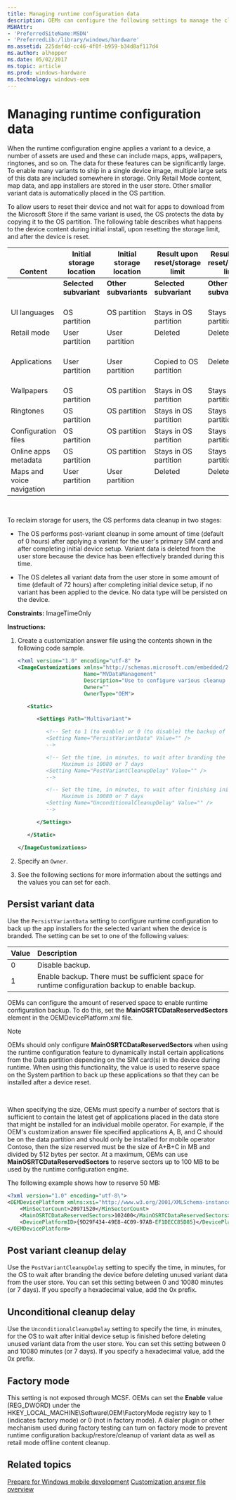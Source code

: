 ```yaml
---
title: Managing runtime configuration data
description: OEMs can configure the following settings to manage the cleanup of runtime configuration data on the mobile device.
MSHAttr:
- 'PreferredSiteName:MSDN'
- 'PreferredLib:/library/windows/hardware'
ms.assetid: 225daf4d-cc46-4f0f-b959-b34d8af117d4
ms.author: alhopper
ms.date: 05/02/2017
ms.topic: article
ms.prod: windows-hardware
ms.technology: windows-oem
---
```


# Managing runtime configuration data


When the runtime configuration engine applies a variant to a device, a number of assets are used and these can include maps, apps, wallpapers, ringtones, and so on. The data for these features can be significantly large. To enable many variants to ship in a single device image, multiple large sets of this data are included somewhere in storage. Only Retail Mode content, map data, and app installers are stored in the user store. Other smaller variant data is automatically placed in the OS partition.

To allow users to reset their device and not wait for apps to download from the Microsoft Store if the same variant is used, the OS protects the data by copying it to the OS partition. The following table describes what happens to the device content during initial install, upon resetting the storage limit, and after the device is reset.

<table style="width:100%;">
<thead valign="bottom">
<tr class="header">
<th>Content</th>
<th>Initial storage location</th>
<th>Initial storage location</th>
<th>Result upon reset/storage limit</th>
<th>Result upon reset/storage limit</th>
<th>Result after reset</th>
<th>Result after reset</th>
</tr>
</thead>
<tbody valign="top">
<tr class="odd">
<td></td>
<td><strong>Selected subvariant</strong></td>
<td><strong>Other subvariants</strong></td>
<td><strong>Selected subvariant</strong></td>
<td><strong>Other subvariants</strong></td>
<td><strong>If the same subvariant is selected</strong></td>
<td><strong>Other subvariants</strong></td>
</tr>
<tr class="even">
<td>UI languages</td>
<td>OS partition</td>
<td>OS partition</td>
<td>Stays in OS partition</td>
<td>Stays in OS partition</td>
<td>Used from OS partition</td>
<td>Used from OS partition</td>
</tr>
<tr class="odd">
<td>Retail mode</td>
<td>User partition</td>
<td>User partition</td>
<td>Deleted</td>
<td>Deleted</td>
<td>Downloaded from the Internet</td>
<td>Downloaded from the Internet</td>
</tr>
<tr class="even">
<td>Applications</td>
<td>User partition</td>
<td>User partition</td>
<td>Copied to OS partition</td>
<td>Deleted</td>
<td>Used from OS partition</td>
<td>Downloaded from the Internet</td>
</tr>
<tr class="odd">
<td>Wallpapers</td>
<td>OS partition</td>
<td>OS partition</td>
<td>Stays in OS partition</td>
<td>Stays in OS partition</td>
<td>Used from OS partition</td>
<td>Used from OS partition</td>
</tr>
<tr class="even">
<td>Ringtones</td>
<td>OS partition</td>
<td>OS partition</td>
<td>Stays in OS partition</td>
<td>Stays in OS partition</td>
<td>Used from OS partition</td>
<td>Used from OS partition</td>
</tr>
<tr class="odd">
<td>Configuration files</td>
<td>OS partition</td>
<td>OS partition</td>
<td>Stays in OS partition</td>
<td>Stays in OS partition</td>
<td>Used from OS partition</td>
<td>Used from OS partition</td>
</tr>
<tr class="even">
<td>Online apps metadata</td>
<td>OS partition</td>
<td>OS partition</td>
<td>Stays in OS partition</td>
<td>Stays in OS partition</td>
<td>Used from OS partition</td>
<td>Used from OS partition</td>
</tr>
<tr class="odd">
<td>Maps and voice navigation</td>
<td>User partition</td>
<td>User partition</td>
<td>Deleted</td>
<td>Deleted</td>
<td>Downloaded from the Internet</td>
<td>Downloaded from the Internet</td>
</tr>
</tbody>
</table>

 

To reclaim storage for users, the OS performs data cleanup in two stages:

-   The OS performs post-variant cleanup in some amount of time (default of 0 hours) after applying a variant for the user's primary SIM card and after completing initial device setup. Variant data is deleted from the user store because the device has been effectively branded during this time.

-   The OS deletes all variant data from the user store in some amount of time (default of 72 hours) after completing initial device setup, if no variant has been applied to the device. No data type will be persisted on the device.

<a href="" id="constraints---imagetimeonly"></a>**Constraints:** ImageTimeOnly  

<a href="" id="instructions-"></a>**Instructions:**  
1.  Create a customization answer file using the contents shown in the following code sample.

    ```XML
    <?xml version="1.0" encoding="utf-8" ?>  
    <ImageCustomizations xmlns="http://schemas.microsoft.com/embedded/2004/10/ImageUpdate"  
                         Name="MVDataManagement"  
                         Description="Use to configure various cleanup settings for runtime configuration data."
                         Owner=""  
                         OwnerType="OEM"> 

       <Static>

          <Settings Path="Multivariant"> 

             <!-- Set to 1 (to enable) or 0 (to disable) the backup of app installers for the selected variant when the device is branded. 
             <Setting Name="PersistVariantData" Value="" /> 
             -->

             <!-- Set the time, in minutes, to wait after branding the device before deleting unused variant data from the user store. 
                  Maximum is 10080 or 7 days 
             <Setting Name="PostVariantCleanupDelay" Value="" /> 
             -->

             <!-- Set the time, in minutes, to wait after finishing initial device setup before deleting all variant data from the user store. 
                  Maximum is 10080 or 7 days 
             <Setting Name="UnconditionalCleanupDelay" Value="" /> 
             -->

          </Settings>  

       </Static>

    </ImageCustomizations>
    ```

2.  Specify an `Owner`.

3.  See the following sections for more information about the settings and the values you can set for each.

## <a href="" id="persistvariantdata"></a>Persist variant data


Use the `PersistVariantData` setting to configure runtime configuration to back up the app installers for the selected variant when the device is branded. The setting can be set to one of the following values:

| Value | Description                                                                                      |
|:------|:-------------------------------------------------------------------------------------------------|
| 0     | Disable backup.                                                                                  |
| 1     | Enable backup. There must be sufficient space for runtime configuration backup to enable backup. |

OEMs can configure the amount of reserved space to enable runtime configuration backup. To do this, set the **MainOSRTCDataReservedSectors** element in the OEMDevicePlatform.xml file.

> [!Note]
> OEMs should only configure **MainOSRTCDataReservedSectors** when using the runtime configuration feature to dynamically install certain applications from the Data partition depending on the SIM card(s) in the device during runtime. When using this functionality, the value is used to reserve space on the System partition to back up these applications so that they can be installed after a device reset.

 

When specifying the size, OEMs must specify a number of sectors that is sufficient to contain the latest get of applications placed in the data store that might be installed for an individual mobile operator. For example, if the OEM's customization answer file specified applications A, B, and C should be on the data partition and should only be installed for mobile operator Contoso, then the size reserved must be the size of A+B+C in MB and divided by 512 bytes per sector. At a maximum, OEMs can use **MainOSRTCDataReservedSectors** to reserve sectors up to 100 MB to be used by the runtime configuration engine. 

The following example shows how to reserve 50 MB:

```XML
<?xml version="1.0" encoding="utf-8\">
<OEMDevicePlatform xmlns:xsi="http://www.w3.org/2001/XMLSchema-instance" xmlns:xsd="http://www.w3.org/2001/XMLSchema" xmlns="http://schemas.microsoft.com/embedded/2004/10/ImageUpdate">
    <MinSectorCount>20971520</MinSectorCount>
    <MainOSRTCDataReservedSectors>102400</MainOSRTCDataReservedSectors>
    <DevicePlatformID>{9D29F434-49E8-4C09-97AB-EF1DECC85D85}</DevicePlatformID>
</OEMDevicePlatform>
```

## <a href="" id="postvariantcleanupdelay"></a>Post variant cleanup delay


Use the `PostVariantCleanupDelay` setting to specify the time, in minutes, for the OS to wait after branding the device before deleting unused variant data from the user store. You can set this setting between 0 and 10080 minutes (or 7 days). If you specify a hexadecimal value, add the 0x prefix.

## <a href="" id="unconditionalcleanupdelay"></a>Unconditional cleanup delay


Use the `UnconditionalCleanupDelay` setting to specify the time, in minutes, for the OS to wait after initial device setup is finished before deleting unused variant data from the user store. You can set this setting between 0 and 10080 minutes (or 7 days). If you specify a hexadecimal value, add the 0x prefix.

## <a href="" id="factorymode"></a>Factory mode


This setting is not exposed through MCSF. OEMs can set the **Enable** value (REG\_DWORD) under the HKEY\_LOCAL\_MACHINE\\Software\\OEM\\FactoryMode registry key to 1 (indicates factory mode) or 0 (not in factory mode). A dialer plugin or other mechanism used during factory testing can turn on factory mode to prevent runtime configuration backup/restore/cleanup of variant data as well as retail mode offline content cleanup.

## Related topics

[Prepare for Windows mobile development](https://docs.microsoft.com/en-us/windows-hardware/manufacture/mobile/preparing-for-windows-mobile-development)
[Customization answer file overview](https://docs.microsoft.com/en-us/windows-hardware/customize/mobile/mcsf/customization-answer-file)
